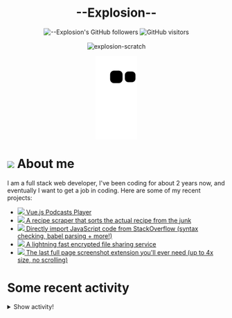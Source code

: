 # <div align="center">--Explosion--</div>

<div align=center>
  
![--Explosion's GitHub followers](https://img.shields.io/github/followers/Explosion-Scratch?color=00bbbb&style=for-the-badge&logo=github&logoColor=fff) 
![GitHub visitors](https://visitor-badge-reloaded.herokuapp.com/badge?page_id=explosion-scratch.visitor.badge.reloaded&color=00bbbb&style=for-the-badge&logo=github)

</div>

<p align=center><img align="center" src="https://github-readme-streak-stats.herokuapp.com/?user=explosion-scratch&" alt="explosion-scratch" /></p>
<p align=center><img align="center" src="https://raw.githubusercontent.com/Explosion-Scratch/Explosion-scratch/a407529eda6cf7c81265dae00a6eab19d1597632/github-contribution-grid-snake.svg" /></p>

<h1><img src="https://api.iconify.design/noto-v1:beaming-face-with-smiling-eyes.svg" width="25ch"> About me</h1>
  <p>I am a full stack web developer, I've been coding for about 2 years now, and eventually I want to get a job in coding. Here are some of my recent projects:</p>

  <ul>
     <li><a href="https://github.com/explosion-scratch/podcasts_player"><img src="https://api.iconify.design/noto-v1:musical-notes.svg"> Vue.js Podcasts Player</a></li>
     <li><a href="https://github.com/explosion-scratch/recipes/"><img src="https://api.iconify.design/noto-v1:face-savoring-food.svg"> A recipe scraper that sorts the actual recipe from the junk</a></li>
     <li><a href="https://github.com/explosion-scratch/stackoverflow_import/"><img src="https://api.iconify.design/noto-v1:man-technologist-medium-light-skin-tone.svg"> Directly import JavaScript code from StackOverflow (syntax checking, babel parsing + more!)</a></li>
     <li><a href="https://github.com/explosion-scratch/ondrop/"><img src="https://api.iconify.design/noto-v1:cloud-with-lightning.svg"> A lightning fast encrypted file sharing service</a></li>
     <li><a href="https://github.com/explosion-scratch/screenshot_extension/"><img src="https://api.iconify.design/noto-v1:computer-mouse.svg"> The last full page screenshot extension you'll ever need (up to 4x size, no scrolling)</a></li>
  </ul>
  
  # Some recent activity


<details><summary>Show activity!</summary>
<ul>
<li><p>5 hours, 46 minutes ago – Commented in <a href="https://github.com/JamesCoyle/DownloadsExtension/issues/14#issuecomment-1112690463">JamesCoyle/DownloadsExtension</a><blockquote>I tried to implement a timeSinceLoad store in svelte and then test the time since the extension was loaded for the state but then I realized that it w </blockquote></p></li>
<li><p>5 hours, 54 minutes ago – Commented in <a href="https://github.com/JamesCoyle/DownloadsExtension/issues/14#issuecomment-1112684321">JamesCoyle/DownloadsExtension</a><blockquote>This is caused by download state where download is a DownloadItem https developer chrome com docs extensions reference downloads type Download </blockquote></p></li>
<li><p>6 hours, 2 minutes ago – Commented in <a href="https://github.com/JamesCoyle/DownloadsExtension/issues/21#issuecomment-1112678865">JamesCoyle/DownloadsExtension</a><blockquote>Would it be possible with chrome alarms periodic fetching </blockquote></p></li>
<li><p>6 hours, 2 minutes ago – Commented in <a href="https://github.com/JamesCoyle/DownloadsExtension/issues/21#issuecomment-1112678671">JamesCoyle/DownloadsExtension</a><blockquote> The API doesn t provide an event to track the download progress I can track the progress in the popup by fetching the downloads continuously but th </blockquote></p></li>
<li><p>6 hours, 3 minutes ago – Commented in <a href="https://github.com/JamesCoyle/DownloadsExtension/pull/23#issuecomment-1112677936">JamesCoyle/DownloadsExtension</a><blockquote> Great idea Alt D focuses the address bar so I ve changed it to be Alt J by default Sounds good thanks </blockquote></p></li>
<li><p>7 hours, 15 minutes ago – Commented in <a href="https://github.com/JamesCoyle/DownloadsExtension/issues/21#issuecomment-1112624508">JamesCoyle/DownloadsExtension</a><blockquote>Wait can t you just do this with the chrome downloads API Is it not implemented or is it impossible </blockquote></p></li>
<li><p>9 hours, 56 minutes ago – <a href="https://github.com/Explosion-Scratch/htmlifycli/commit/16a75f31dbb0f42975dbf619d7ad85c76809dd7d"><code>16a75f3</code></a>– v1.2.8 - Search for projects (<a href="https://github.com/Explosion-Scratch/htmlifycli">Explosion-Scratch/htmlifycli</a>)</p></li>
<li><p>12 hours, 24 minutes ago – <a href="https://github.com/Explosion-Scratch/htmlifycli/commit/86fb5873445bb74d1702554029b975d7dfe20dee"><code>86fb587</code></a>– Lol whoops (<a href="https://github.com/Explosion-Scratch/htmlifycli">Explosion-Scratch/htmlifycli</a>)</p></li>
<li><p>12 hours, 40 minutes ago – <a href="https://github.com/Explosion-Scratch/htmlifycli/commit/fdd3f0f3dd26f95cddd514fba0370367400fc240"><code>fdd3f0f</code></a>– v1.2.6 - Chunking (<a href="https://github.com/Explosion-Scratch/htmlifycli">Explosion-Scratch/htmlifycli</a>)</p></li>
<li><p>14 hours, 1 minute ago – Commented in <a href="https://github.com/Explosion-Scratch/Explosion-scratch/issues/7#issuecomment-1112219553">Explosion-Scratch/Explosion-scratch</a><blockquote>Reply in the next 30 seconds or i close</blockquote></p></li>
<li><p>14 hours, 1 minute ago – Commented in <a href="https://github.com/Explosion-Scratch/Explosion-scratch/issues/8#issuecomment-1112219208">Explosion-Scratch/Explosion-scratch</a><blockquote>Here s the action https github com Explosion Scratch Explosion scratch blob 1c1d73d5372f0202c00add3235fbab8bf503a471 github workflows snake yml </blockquote></p></li>
<li><p>14 hours, 3 minutes ago – <a href="https://github.com/Explosion-Scratch/Explosion-scratch/commit/0643b5e55bfe8592b35b4ca5b7d4146e1c669b6f"><code>0643b5e</code></a>– Oops (<a href="https://github.com/Explosion-Scratch/Explosion-scratch">Explosion-Scratch/Explosion-scratch</a>)</p></li>
<li><p>14 hours, 4 minutes ago – <a href="https://github.com/Explosion-Scratch/Explosion-scratch/commit/cc1fc5dea31684c4d7bcb3e9afb105a5d083ad6b"><code>cc1fc5d</code></a>– Update start.md (<a href="https://github.com/Explosion-Scratch/Explosion-scratch">Explosion-Scratch/Explosion-scratch</a>)</p></li>
<li><p>14 hours, 4 minutes ago – <a href="https://github.com/Explosion-Scratch/Explosion-scratch/commit/1965d087f83f131d2184120c9b15d5a6cbe67a1e"><code>1965d08</code></a>– Update snake.yml (<a href="https://github.com/Explosion-Scratch/Explosion-scratch">Explosion-Scratch/Explosion-scratch</a>)</p></li>
<li><p>14 hours, 5 minutes ago – <a href="https://github.com/Explosion-Scratch/Explosion-scratch/commit/f31c30e71f36236159ea058ce32225a62a558a5c"><code>f31c30e</code></a>– Update update.yml (<a href="https://github.com/Explosion-Scratch/Explosion-scratch">Explosion-Scratch/Explosion-scratch</a>)</p></li>
<li><p>14 hours, 6 minutes ago – <a href="https://github.com/Explosion-Scratch/Explosion-scratch/commit/c4a864b5951019d57d4382d5d79f152f7e908852"><code>c4a864b</code></a>– lol stupid node-fetch (<a href="https://github.com/Explosion-Scratch/Explosion-scratch">Explosion-Scratch/Explosion-scratch</a>)</p></li>
<li><p>14 hours, 8 minutes ago – <a href="https://github.com/Explosion-Scratch/Explosion-scratch/commit/b274c3ef3a80fdceef0eaeac9ac4a7c5b5173f9e"><code>b274c3e</code></a>– Create update.yml (<a href="https://github.com/Explosion-Scratch/Explosion-scratch">Explosion-Scratch/Explosion-scratch</a>)</p></li>
<li><p>14 hours, 9 minutes ago – Commented in <a href="https://github.com/Explosion-Scratch/Explosion-scratch/issues/7#issuecomment-1112210233">Explosion-Scratch/Explosion-scratch</a><blockquote>Hi</blockquote></p></li>
<li><p>14 hours, 9 minutes ago – Commented in <a href="https://github.com/Explosion-Scratch/Explosion-scratch/issues/8#issuecomment-1112210142">Explosion-Scratch/Explosion-scratch</a><blockquote>Check out the github action</blockquote></p></li>
<li><p>14 hours, 9 minutes ago – <a href="https://github.com/Explosion-Scratch/Explosion-scratch/commit/48f8c80abc61c04ab9c575d36d1658f5080eeac1"><code>48f8c80</code></a>– Update start.md (<a href="https://github.com/Explosion-Scratch/Explosion-scratch">Explosion-Scratch/Explosion-scratch</a>)</p></li>
<li><p>1 day, 2 hours, 17 minutes ago – Commented in <a href="https://github.com/JamesCoyle/DownloadsExtension/pull/23#issuecomment-1111637431">JamesCoyle/DownloadsExtension</a><blockquote>Fixes 22 </blockquote></p></li>
<li><p>1 day, 2 hours, 18 minutes ago – opened a <a href="https://github.com/JamesCoyle/DownloadsExtension/pull/23">pull request</a> in <a href="https://github.com/JamesCoyle/DownloadsExtension">JamesCoyle/DownloadsExtension</a></p></li>
<li><p>1 day, 2 hours, 18 minutes ago – <a href="https://github.com/Explosion-Scratch/DownloadsExtension/commit/0ef056a402eed86e4f47c00dd430272931dde425"><code>0ef056a</code></a>– Add keyboard shortcut to open downloads (<a href="https://github.com/Explosion-Scratch/DownloadsExtension">Explosion-Scratch/DownloadsExtension</a>)</p></li>

<li><p>1 day, 6 hours, 21 minutes ago – Commented in <a href="https://github.com/darobin/notion-backup/issues/13#issuecomment-1111496140">darobin/notion-backup</a><blockquote>THANK YOU It took forever to find this and 6 whole days of my notion workspace not being backed up </blockquote></p></li>
<li><p>1 day, 7 hours, 11 minutes ago – <a href="https://github.com/Explosion-Scratch/userscripts/commit/5312d9ebce179f72dc905527c8300c74d96b1667"><code>5312d9e</code></a>– Update Discord_DontDelete.user.js (<a href="https://github.com/Explosion-Scratch/userscripts">Explosion-Scratch/userscripts</a>)</p></li>
</ul>
</details>
